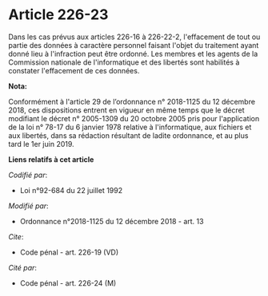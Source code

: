 # Article 226-23

Dans les cas prévus aux articles 226-16 à 226-22-2, l'effacement de tout ou partie des données à caractère personnel faisant
l'objet du traitement ayant donné lieu à l'infraction peut être ordonné. Les membres et les agents de la Commission nationale
de l'informatique et des libertés sont habilités à constater l'effacement de ces données.

**Nota:**

Conformément à l'article 29 de l’ordonnance n° 2018-1125 du 12 décembre 2018, ces dispositions entrent en vigueur en même
temps que le décret modifiant le décret n° 2005-1309 du 20 octobre 2005 pris pour l'application de la loi n° 78-17 du 6
janvier 1978 relative à l'informatique, aux fichiers et aux libertés, dans sa rédaction résultant de ladite ordonnance, et au
plus tard le 1er juin 2019.

**Liens relatifs à cet article**

_Codifié par_:

  - Loi n°92-684 du 22 juillet 1992

_Modifié par_:

  - Ordonnance n°2018-1125 du 12 décembre 2018 - art. 13

_Cite_:

  - Code pénal - art. 226-19 (VD)

_Cité par_:

  - Code pénal - art. 226-24 (M)
